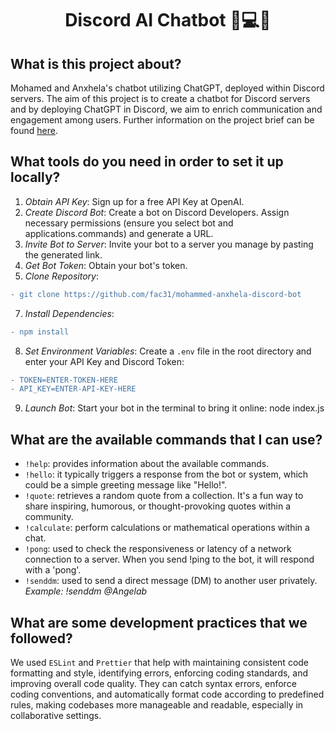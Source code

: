 <h1 align="center"> Discord AI Chatbot 🤖💻📱 </h1>

## What is this project about?
Mohamed and Anxhela's chatbot utilizing ChatGPT, deployed within Discord servers. The aim of this project is to create a chatbot for Discord servers and by deploying ChatGPT in Discord, we aim to enrich communication and engagement among users.  Further information on the project brief can be found [here](https://foundersandcoders.notion.site/A-Discord-AI-Chatbot-2d60ae72f6ca4017aa8d567688b2770c).


## What tools do you need in order to set it up locally?
1. _Obtain API Key_:
Sign up for a free API Key at OpenAI.
2. _Create Discord Bot_:
Create a bot on Discord Developers.
Assign necessary permissions (ensure you select bot and applications.commands) and generate a URL.
3. _Invite Bot to Server_:
Invite your bot to a server you manage by pasting the generated link.
4. _Get Bot Token_:
Obtain your bot's token.
5. _Clone Repository_:
```diff
- git clone https://github.com/fac31/mohammed-anxhela-discord-bot
```
7. _Install Dependencies_:
```diff
- npm install
```
8. _Set Environment Variables_:
Create a ```.env``` file in the root directory and enter your API Key and Discord Token:
```diff
- TOKEN=ENTER-TOKEN-HERE
- API_KEY=ENTER-API-KEY-HERE
```
9. _Launch Bot_:
Start your bot in the terminal to bring it online:
node index.js

## What are the available commands that I can use?
* ```!help```: provides information about the available commands.
* ```!hello```: it typically triggers a response from the bot or system, which could be a simple greeting message like "Hello!".
* ```!quote```: retrieves a random quote from a collection. It's a fun way to share inspiring, humorous, or thought-provoking quotes within a community.
* ```!calculate```: perform calculations or mathematical operations within a chat.
* ```!pong```:  used to check the responsiveness or latency of a network connection to a server. When you send !ping to the bot, it will respond with a 'pong'.
* ```!senddm```: used to send a direct message (DM) to another user privately. _Example: !senddm @Angelab_

## What are some development practices that we followed? 
We used ```ESLint``` and ```Prettier``` that help with maintaining consistent code formatting and style, identifying errors, enforcing coding standards, and improving overall code quality. They can catch syntax errors, enforce coding conventions, and automatically format code according to predefined rules, making codebases more manageable and readable, especially in collaborative settings.
